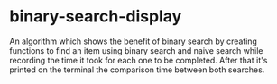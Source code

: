 # binary-search-display
An algorithm which shows the benefit of binary search by creating functions to find an item using binary search and naive search while recording the time it took for each one to be completed. After that it's printed on the terminal the comparison time between both searches.
